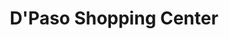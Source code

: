 ---
title: "D'Paso Shopping Center"
url: /san-miguel/dpaso-shopping-center/
shop: centro comercial
---